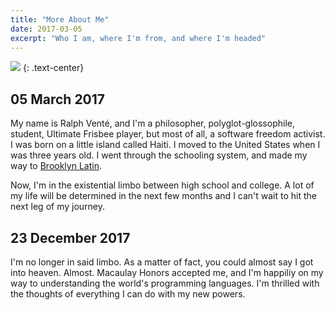 ```yaml
---
title: "More About Me"
date: 2017-03-05
excerpt: "Who I am, where I'm from, and where I'm headed"
---
```


![](https://avatars3.githubusercontent.com/u/21066644?s=460&v=4)
{: .text-center}

## 05 March 2017

My name is Ralph Venté, and I'm a philosopher, polyglot-glossophile, student,
Ultimate Frisbee player, but most of all, a software freedom activist. I was
born on a little island called Haiti. I moved to the United States when I was
three years old. I went through the schooling system, and made my way to
[Brooklyn Latin](http://www.brooklynlatin.org).

Now, I'm in the existential limbo between high school and college. A lot of my
life will be determined in the next few months and I can't wait to hit the next
leg of my journey.

## 23 December 2017

I'm no longer in said limbo. As a matter of fact, you could almost say I got
into heaven. Almost. Macaulay Honors accepted me, and I'm happiliy on my way to
understanding the world's programming languages. I'm thrilled with the thoughts
of everything I can do with my new powers.
